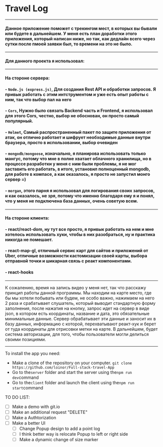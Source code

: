 # Travel Log
________
#### Данное приложение поможет с трекингом мест, в которых вы бывали или будете в дальнейшем. У меня есть план доработки этого приложения, который написан ниже, но так, как дедлайн всего через сутки после пмоей заявки был, то времени на это не было.
________
#### Для данного проекта я использовал:
________
#### На стороне сервера:
#### - ```Node.js (express.js)```, Для создания Rest API и обработки запросов. Я привык работать с этим интструментом и уже есть опыт работы с ним, так что выбор пал на него
#### - ```Cors```, Нужно было связать Backend часть и Frontend, я использовал для этого Cors, честно, выбор не обоснован, он просто самый популярный.
#### - ```Helmet```, Самый распространенный пакет по защите приложения от атак, он отлично работает и шифрует необходимые данные внутри браузера, просто в использовании, выбор очевиден
#### - ```mongodb/mongoose```, изначально, я планирова использовать только мангус, потому что мне в полне хватает облачного хранилища, но в процессе разработки у меня с ним были проблемы, я не мог заставить его работать, в итоге, установил полноценный mongodb, для работе в компасе, а как оказалось, я просто не запустил монго сервер =)
#### - ```morgan```, этого парня я использовал для логирования своих запросов, и как оказалось, не зря, потому что именно благодаря ему я и понял, что у меня не подключена база данных, очень советую всем.
________
#### На стороне клиента:
#### - react/react-dom, ну тут все просто, я привык работать на нем и мне хотелось использовать хуки, чтобы в них разобраться, ну и практика никогда не помешает.
#### - react-map-gl, отличный сервис карт для сайтов и приложений от Uber, отличные возможности кастомизации своей карты, выбора отправной точки и шикарная связь с реакт компонентами.
#### - react-hooks
________
К сожалению, время на запись видео у меня нет, так что расскажу принцип работы данной программы.
Мы находим на карте место, где бы мы хотели побывать или будем, не особо важно, нажимаем на него 2 раза и срабатывает слушатель, который выводит стандартную форму заполнения, после нажатия на кнопку, запрос идет на сервер в виде json, в котором есть координаты, название и дата, это обязательные минимальные данные. Сервер обрабатывает эти данные и заносит их в базу данных, информацию с которой, перехватывают реакт-хук и берет от туда координаты для отрисовки метки на карте. В дальнейшем, будет система авторизации, для того, чтобы пользователи могли делиться своими позициями.
________

To install the app you need:
- Make a clone of the repository on your computer.
 ```git clone https://github.com/loinor/Full-stack-travel-App```
- Go to the```server``` folder and start the server using the```npm run dev```command
- Go to the```client``` folder and launch the client using the```npm run start```command

TO DO LIST:
- [ ] Make a demo with git.io
- [ ] Make an additional request "DELETE"
- [ ] Make a Authtorization
- [ ] Make a better UI
    - [ ] Change Popup design to add a point log
    - [ ] I think better way is relocate Popup to left or right side
    - [ ] Make a dynamic change of size marker
